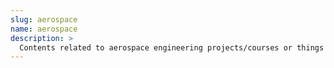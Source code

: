 ```yaml
---
slug: aerospace
name: aerospace
description: >
  Contents related to aerospace engineering projects/courses or things that fly
---
```

